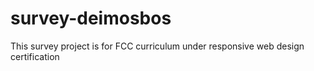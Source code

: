 # survey-deimosbos
This survey project is for FCC curriculum under responsive web design certification

